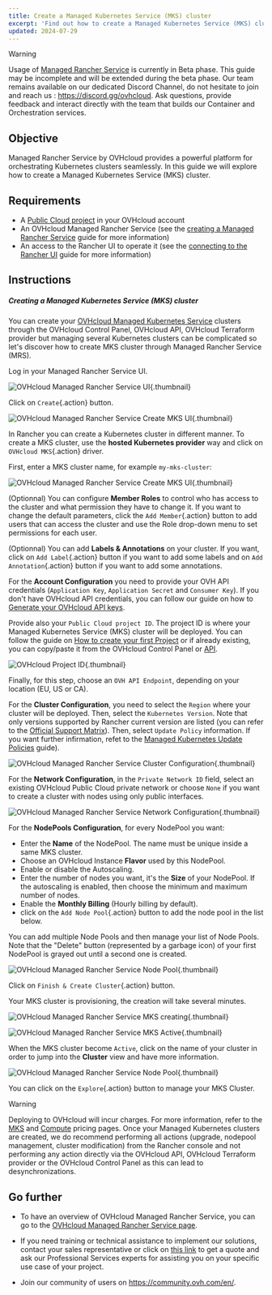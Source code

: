 ```yaml
---
title: Create a Managed Kubernetes Service (MKS) cluster
excerpt: 'Find out how to create a Managed Kubernetes Service (MKS) cluster on a Managed Rancher Service'
updated: 2024-07-29
---
```


> [!warning]
>
> Usage of [Managed Rancher Service](https://labs.ovhcloud.com/en/managed-rancher-service/) is currently in Beta phase.
> This guide may be incomplete and will be extended during the beta phase. Our team remains available on our dedicated Discord Channel, do not hesitate to join and reach us : <https://discord.gg/ovhcloud>. Ask questions, provide feedback and interact directly with the team that builds our Container and Orchestration services.
>

## Objective

Managed Rancher Service by OVHcloud provides a powerful platform for orchestrating Kubernetes clusters seamlessly. In this guide we will explore how to create a Managed Kubernetes Service (MKS) cluster.

## Requirements

- A [Public Cloud project](https://www.ovhcloud.com/de/public-cloud/) in your OVHcloud account
- An OVHcloud Managed Rancher Service (see the [creating a Managed Rancher Service](/pages/public_cloud/containers_orchestration/managed_rancher_service/create-update-rancher) guide for more information)
- An access to the Rancher UI to operate it (see the [connecting to the Rancher UI](/pages/public_cloud/containers_orchestration/managed_rancher_service/create-update-rancher) guide for more information)

## Instructions

##### Creating a Managed Kubernetes Service (MKS) cluster

You can create your [OVHcloud Managed Kubernetes Service](https://www.ovhcloud.com/de/public-cloud/kubernetes/) clusters through the OVHcloud Control Panel, OVHcloud API, OVHcloud Terraform provider but managing several Kubernetes clusters can be complicated so let's discover how to create MKS cluster through Managed Rancher Service (MRS).

Log in your Managed Rancher Service UI.

![OVHcloud Managed Rancher Service UI](images/rancher-ui.png){.thumbnail}

Click on `Create`{.action} button.

![OVHcloud Managed Rancher Service Create MKS UI](images/rancher-create.png){.thumbnail}

In Rancher you can create a Kubernetes cluster in different manner. To create a MKS cluster, use the **hosted Kubernetes provider** way and click on `OVHcloud MKS`{.action} driver.

First, enter a MKS cluster name, for example `my-mks-cluster`:

![OVHcloud Managed Rancher Service Create MKS UI](images/rancher-mks-name.png){.thumbnail}

(Optionnal) You can configure **Member Roles** to control who has access to the cluster and what permission they have to change it. If you want to change the default parameters, click the `Add Member`{.action} button to add users that can access the cluster and use the Role drop-down menu to set permissions for each user.

(Optionnal) You can add **Labels & Annotations** on your cluster. If you want, click on `Add Label`{.action} button if you want to add some labels and on `Add Annotation`{.action} button if you want to add some annotations.

For the **Account Configuration** you need to provide your OVH API credentials (`Application Key`, `Application Secret` and `Consumer Key`).
If you don't have OVHcloud API credentials, you can follow our guide on how to [Generate your OVHcloud API keys](/pages/manage_and_operate/api/first-steps#advanced-usage-pair-ovhcloud-apis-with-an-application).

Provide also your `Public Cloud project ID`. The project ID is where your Managed Kubernetes Service (MKS) cluster will be deployed. You can follow the guide on [How to create your first Project](/pages/public_cloud/compute/create_a_public_cloud_project) or if already existing, you can copy/paste it from the OVHcloud Control Panel or [API](https://eu.api.ovh.com/console-preview/?section=%2Fcloud&branch=v1#get-/cloud/project).

![OVHcloud Project ID](images/project-id.png){.thumbnail}

Finally, for this step, choose an `OVH API Endpoint`, depending on your location (EU, US or CA).

For the **Cluster Configuration**, you need to select the `Region` where your cluster will be deployed. Then, select the `Kubernetes Version`. Note that only versions supported by Rancher current version are listed (you can refer to the [Official Support Matrix](https://www.suse.com/suse-rancher/support-matrix/all-supported-versions)). Then, select `Update Policy` information. If you want further infirmation, refet to the [Managed Kubernetes Update Policies](/pages/public_cloud/containers_orchestration/managed_kubernetes/change-security-update) guide).

![OVHcloud Managed Rancher Service Cluster Configuration](images/cluster-config.png){.thumbnail}

For the **Network Configuration**, in the `Private Network ID` field, select an existing OVHcloud Public Cloud private network or choose `None` if you want to create a cluster with nodes using only public interfaces.

![OVHcloud Managed Rancher Service Network Configuration](images/network-config.png){.thumbnail}

For the **NodePools Configuration**, for every NodePool you want:
- Enter the **Name** of the NodePool. The name must be unique inside a same MKS cluster.
- Choose an OVHcloud Instance **Flavor** used by this NodePool.
- Enable or disable the Autoscaling.
- Enter the number of nodes you want, it's the **Size** of your NodePool. If the autoscaling is enabled, then choose the minimum and maximum number of nodes.
- Enable the **Monthly Billing** (Hourly billing by default).
- click on the `Add Node Pool`{.action} button to add the node pool in the list below.

You can add multiple Node Pools and then manage your list of Node Pools. Note that the "Delete" button (represented by a garbage icon) of your first NodePool is grayed out until a second one is created.

![OVHcloud Managed Rancher Service Node Pool](images/nodepool.png){.thumbnail}

Click on `Finish & Create Cluster`{.action} button.

Your MKS cluster is provisioning, the creation will take several minutes. 

![OVHcloud Managed Rancher Service MKS creating](images/mks-creating.png){.thumbnail}

![OVHcloud Managed Rancher Service MKS Active](images/mks-active.png){.thumbnail}

When the MKS cluster become `Active`, click on the name of your cluster in order to jump into the **Cluster** view and have more information.

![OVHcloud Managed Rancher Service Node Pool](images/mycluster.png){.thumbnail}

You can click on the `Explore`{.action} button to manage your MKS Cluster.

> [!warning]
>
> Deploying to OVHcloud will incur charges. For more information, refer to the [MKS](https://www.ovhcloud.com/de/public-cloud/prices/#568) and [Compute](https://www.ovhcloud.com/de/public-cloud/prices/) pricing pages.
> Once your Managed Kubernetes clusters are created, we do recommend performing all actions (upgrade, nodepool management, cluster modification) from the Rancher console and not performing any action directly via the OVHcloud API, OVHcloud Terraform provider or the OVHcloud Control Panel as this can lead to desynchronizations.
>

## Go further

- To have an overview of OVHcloud Managed Rancher Service, you can go to the [OVHcloud Managed Rancher Service page](https://www.ovhcloud.com/de/public-cloud/managed-rancher-service/).

- If you need training or technical assistance to implement our solutions, contact your sales representative or click on [this link](https://www.ovhcloud.com/de/professional-services/) to get a quote and ask our Professional Services experts for assisting you on your specific use case of your project.

- Join our community of users on <https://community.ovh.com/en/>.